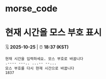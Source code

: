 # morse_code
# 현재 시간을 모스 부호 표시
<!-- MORSE_TIME_START -->
🗓️ **2025-10-25** | ⏰ **18:37 (KST)**

```
현재 시간을 입력하세요. 모스 부호로 바꿉니다
.---- ---.. ...-- --...
모스 부호를 다시 현재 시간으로 바꿉니다
1837
```
<!-- MORSE_TIME_END -->
